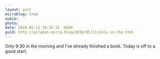 ```yaml
---
layout: post
microblog: true
audio: 
photo: 
date: 2018-05-11 10:35:15 -0600
guid: http://aclaman.micro.blog/2018/05/11/only-in-the.html
---
```

Only 9:30 in the morning and I've already finished a book. Today is off to a good start.

